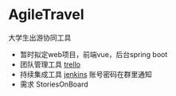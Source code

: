 # AgileTravel
大学生出游协同工具
- 暂时拟定web项目，前端vue，后台spring boot
- 团队管理工具 [trello](https://trello.com/b/7en1lZgX/%E5%87%BA%E6%B8%B8%E5%8D%8F%E5%90%8C%E5%B7%A5%E5%85%B7)
- 持续集成工具 [jenkins](http://118.25.105.127:8080/job/AgileTravel/) 账号密码在群里通知
- 需求 StoriesOnBoard
